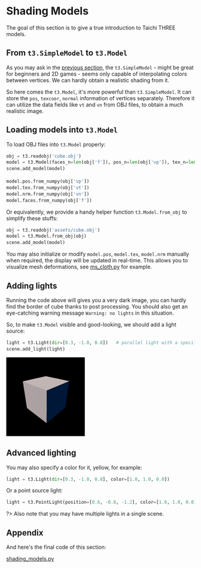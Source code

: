# Shading Models

The goal of this section is to give a true introduction to Taichi THREE models.


## From `t3.SimpleModel` to `t3.Model`

As you may ask in the [previous section](loading_models.md), the `t3.SimpleModel` - might be great for beginners and 2D games - seems only capable of interpolating colors between vertices. We can hardly obtain a realistic shading from it.

So here comes the `t3.Model`, it's more powerful than `t3.SimpleModel`. It can store the `pos`, `texcoor`, `normal` information of vertices separately.
Therefore it can utilize the data fields like `vt` and `vn` from OBJ files, to obtain a much realistic image.

## Loading models into `t3.Model`

To load OBJ files into `t3.Model` properly:

```py
obj = t3.readobj('cube.obj')
model = t3.Model(faces_n=len(obj['f']), pos_n=len(obj['vp']), tex_n=len(obj['vt']), nrm_n=len(obj['vn']))
scene.add_model(model)

model.pos.from_numpy(obj['vp'])
model.tex.from_numpy(obj['vt'])
model.nrm.from_numpy(obj['vn'])
model.faces.from_numpy(obj['f'])
```

Or equivalently, we provide a handy helper function `t3.Model.from_obj` to simplify these stuffs:
```py
obj = t3.readobj('assets/cube.obj')
model = t3.Model.from_obj(obj)
scene.add_model(model)
```

You may also initialize or modify `model.pos`, `model.tex`, `model.nrm` manually when required, the display will be updated in real-time.
This allows you to visualize mesh deformations, see [ms_cloth.py](https://github.com/taichi-dev/taichi_three/blob/master/examples/ms_cloth.py) for example.


## Adding lights

Running the code above will gives you a very dark image, you can hardly find the border of cube thanks to post processing.
You should also get an eye-catching warning message `Warning: no lights` in this situation.

So, to make `t3.Model` visible and good-looking, we should add a light source:

```py
light = t3.Light(dir=[0.3, -1.0, 0.8])   # parallel light with a specific direction
scene.add_light(light)
```

![2_1](2_1.gif)

## Advanced lighting

You may also specify a color for it, yellow, for example:

```py
light = t3.Light(dir=[0.3, -1.0, 0.8], color=[1.0, 1.0, 0.0])
```

Or a point source light:

```py
light = t3.PointLight(position=[0.6, -0.8, -1.2], color=[1.0, 1.0, 0.0])
```

?> Also note that you may have multiple lights in a single scene.


## Appendix

And here's the final code of this section:

[shading_models.py](_media/shading_models.py ':include :type=code')